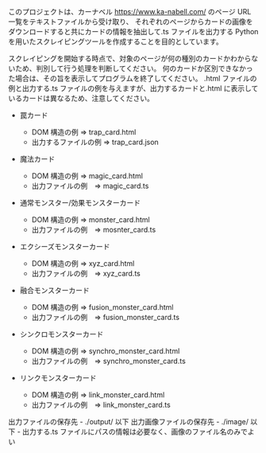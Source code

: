 このプロジェクトは、カーナベル https://www.ka-nabell.com/ のページ URL 一覧をテキストファイルから受け取り、
それぞれのページからカードの画像をダウンロードすると共にカードの情報を抽出して.ts ファイルを出力する Python を用いたスクレイピングツールを作成することを目的としています。

スクレイピングを開始する時点で、対象のページが何の種別のカードかわからないため、判別して行う処理を判断してください。
何のカードか区別できなかった場合は、その旨を表示してプログラムを終了してください。
.html ファイルの例と出力する.ts ファイルの例を与えますが、出力するカードと.html に表示しているカードは異なるため、注意してください。

-   罠カード

    -   DOM 構造の例 => trap_card.html
    -   出力するファイルの例 => trap_card.json

-   魔法カード

    -   DOM 構造の例 => magic_card.html
    -   出力ファイルの例　=> magic_card.ts

-   通常モンスター/効果モンスターカード

    -   DOM 構造の例 => monster_card.html
    -   出力ファイルの例　=> mosnter_card.ts

-   エクシーズモンスターカード

    -   DOM 構造の例 => xyz_card.html
    -   出力ファイルの例　=> xyz_card.ts

-   融合モンスターカード

    -   DOM 構造の例 => fusion_monster_card.html
    -   出力ファイルの例　=> fusion_monster_card.ts

-   シンクロモンスターカード

    -   DOM 構造の例 => synchro_monster_card.html
    -   出力ファイルの例　=> synchro_monster_card.ts

-   リンクモンスターカード
    -   DOM 構造の例 => link_monster_card.html
    -   出力ファイルの例　=> link_monster_card.ts

出力ファイルの保存先 - ./output/ 以下
出力画像ファイルの保存先 - ./image/ 以下 - 出力する.ts ファイルにパスの情報は必要なく、画像のファイル名のみでよい
